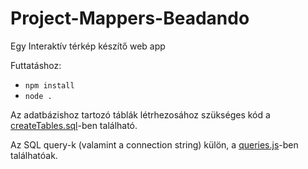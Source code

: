 # Project-Mappers-Beadando

Egy Interaktív térkép készítő web app

Futtatáshoz:
- ```npm install```
- ```node .```

Az adatbázishoz tartozó táblák létrhezosához szükséges kód a [createTables.sql](https://github.com/GreGamingHUN/Project-Mappers-Beadando/blob/master/createTables.sql)-ben található.

Az SQL query-k (valamint a connection string) külön, a [queries.js](https://github.com/GreGamingHUN/Project-Mappers-Beadando/blob/master/queries.js)-ben találhatóak.

